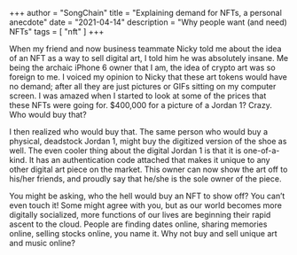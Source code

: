 +++
author = "SongChain"
title = "Explaining demand for NFTs, a personal anecdote"
date = "2021-04-14"
description = "Why people want (and need) NFTs"
tags = [
    "nft"
]
+++


When my friend and now business teammate Nicky told me about the idea of an NFT as a way to sell digital art, I told him he was absolutely insane. Me being the archaic iPhone 6 owner that I am, the idea of crypto art was so foreign to me. I voiced my opinion to Nicky that these art tokens would have no demand; after all they are just pictures or GIFs sitting on my computer screen. I was amazed when I started to look at some of the prices that these NFTs were going for. $400,000 for a picture of a Jordan 1? Crazy. Who would buy that?

I then realized who would buy that. The same person who would buy a physical, deadstock Jordan 1, might buy the digitized version of the shoe as well. The even cooler thing about the digital Jordan 1 is that it is one-of-a-kind. It has an authentication code attached that makes it unique to any other digital art piece on the market. This owner can now show the art off to his/her friends, and proudly say that he/she is the sole owner of the piece.

You might be asking, who the hell would buy an NFT to show off? You can’t even touch it! Some might agree with you, but as our world becomes more digitally socialized, more functions of our lives are beginning their rapid ascent to the cloud. People are finding dates online, sharing memories online, selling stocks online, you name it. Why not buy and sell unique art and music online?